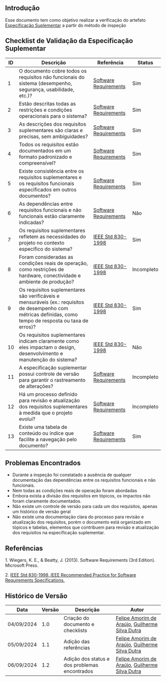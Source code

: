 ## Introdução

Esse documento tem como objetivo realizar a verificação do artefato [Especificação Suplementar](../../Modelagem/especificacao.md) a partir do método de inspeção

## Checklist de Validação da Especificação Suplementar

| ID  | Descrição | Referência | Status |
|-----|-----------|------------|--------|
| 1   | O documento cobre todos os requisitos não funcionais do sistema (desempenho, segurança, usabilidade, etc.)?       | [Software Requirements](#software-requirements) | Sim |
| 2   | Estão descritas todas as restrições e condições operacionais para o sistema?                                      | [Software Requirements](#software-requirements) | Sim |
| 3   | As descrições dos requisitos suplementares são claras e precisas, sem ambiguidades?                               | [Software Requirements](#software-requirements) | Sim |
| 4   | Todos os requisitos estão documentados em um formato padronizado e compreensível?                                 | [Software Requirements](#software-requirements) | Sim |
| 5   | Existe consistência entre os requisitos suplementares e os requisitos funcionais especificados em outros documentos? | [Software Requirements](#software-requirements) | Sim |
| 6   | As dependências entre requisitos funcionais e não funcionais estão claramente indicadas?                           | [Software Requirements](#software-requirements) | Não |
| 7   | Os requisitos suplementares refletem as necessidades do projeto no contexto específico do sistema?                | [IEEE Std 830-1998](#ieee-std)                   | Sim |
| 8   | Foram consideradas as condições reais de operação, como restrições de hardware, conectividade e ambiente de produção? | [IEEE Std 830-1998](#ieee-std)                   | Incompleto |
| 9   | Os requisitos suplementares são verificáveis e mensuráveis (ex.: requisitos de desempenho com métricas definidas, como tempo de resposta ou taxa de erros)? | [IEEE Std 830-1998](#ieee-std)                   | Sim |
| 10  | Os requisitos suplementares indicam claramente como eles impactam o design, desenvolvimento e manutenção do sistema? | [IEEE Std 830-1998](#ieee-std)                   | Não |
| 11  | A especificação suplementar possui controle de versão para garantir o rastreamento de alterações?                  | [Software Requirements](#software-requirements) | Incompleto |
| 12  | Há um processo definido para revisão e atualização dos requisitos suplementares à medida que o projeto evolui?    | [Software Requirements](#software-requirements) | Incompleto |
| 13  | Existe uma tabela de conteúdo ou índice que facilite a navegação pelo documento?                                   | [Software Requirements](#software-requirements) | Sim |

## Problemas Encontrados

- Durante a inspeção foi constatado a ausência de qualquer documentação das dependências entre os requisitos funcionais e não funcionais.
- Nem todas as condições reais de operação foram abordadas
- Embora exista a divisão dos requisitos em tópicos, os impactos não foram claramente documentados.
- Não existe um controle de versão para cada um dos requisitos, apenas um histórico de versão geral
- Não existe uma documentação clara do processo para revisão e atualização dos requisitos, porém o documento está organizado em tópicos e tabelas, elementos que contribuem para revisão e atualização dos requisitos na especificação suplementar.

## Referências

<a id="software-requirements">1.</a> Wiegers, K. E., & Beatty, J. (2013). Software Requirements (3rd Edition). Microsoft Press.

<a id="ieee-std">2.</a> [IEEE Std 830-1998, IEEE Recommended Practice for Software Requirements Specifications.](https://ieeexplore.ieee.org/document/720574)

## Histórico de Versão

<center>

| Data | Versão | Descrição | Autor |
| ---- | ------ | --------- | ----- |
| 04/09/2024 | 1.0 | Criação do documento e checklists | [Felipe Amorim de Araújo](https://github.com/lipeaaraujo), [Guilherme Silva Dutra](https://github.com/GuiDutra21) |
| 05/09/2024 | 1.1 | Adição das referências | [Felipe Amorim de Araújo](https://github.com/lipeaaraujo), [Guilherme Silva Dutra](https://github.com/GuiDutra21) |
| 06/09/2024 | 1.2 | Adição dos status e dos problemas encontrados | [Felipe Amorim de Araújo](https://github.com/lipeaaraujo), [Guilherme Silva Dutra](https://github.com/GuiDutra21) |

</center>
